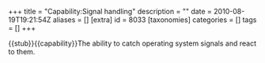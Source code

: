 +++
title = "Capability:Signal handling"
description = ""
date = 2010-08-19T19:21:54Z
aliases = []
[extra]
id = 8033
[taxonomies]
categories = []
tags = []
+++

{{stub}}{{capability}}The ability to catch operating system signals and react to them.
